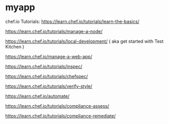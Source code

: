 # myapp

chef.io Tutorials:
https://learn.chef.io/tutorials/learn-the-basics/

https://learn.chef.io/tutorials/manage-a-node/

https://learn.chef.io/tutorials/local-development/   ( aka get started with Test Kitchen )

https://learn.chef.io/manage-a-web-app/

https://learn.chef.io/tutorials/inspec/

https://learn.chef.io/tutorials/chefspec/

https://learn.chef.io/tutorials/verify-style/

https://learn.chef.io/automate/

https://learn.chef.io/tutorials/compliance-assess/

https://learn.chef.io/tutorials/compliance-remediate/
